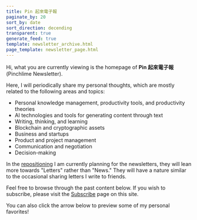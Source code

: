 ```yaml
---
title: Pin 起來電子報
paginate_by: 20
sort_by: date
sort_direction: decending
transparent: true
generate_feed: true
template: newsletter_archive.html
page_template: newsletter_page.html
---
```


Hi, what you are currently viewing is the homepage of **Pin 起來電子報** (Pinchlime Newsletter).

Here, I will periodically share my personal thoughts, which are mostly related to the following areas and topics:

-  Personal knowledge management, productivity tools, and productivity theories
-  AI technologies and tools for generating content through text
-  Writing, thinking, and learning
-  Blockchain and cryptographic assets
-  Business and startups
-  Product and project management
-  Communication and negotiation
-  Decision-making

In the [repositioning](https://pinchlime.com/newsletters/repositioning-pinchlime-empowered-by-chatgpt-once-again/) I am currently planning for the newsletters, they will lean more towards "Letters" rather than "News." They will have a nature similar to the occasional sharing letters I write to friends.

Feel free to browse through the past content below. If you wish to subscribe, please visit the [Subscribe](/subscribe) page on this site.

You can also click the arrow below to preview some of my personal favorites!

